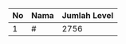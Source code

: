 | No | Nama            | Jumlah Level |
|----|-----------------|--------------|
| 1  | #    |    2756        |

